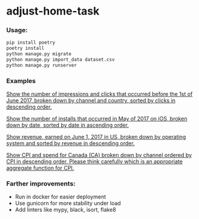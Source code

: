 # adjust-home-task
### Usage:
```bash
pip install poetry
poetry install
python manage.py migrate
python manage.py import_data dataset.csv
python manage.py runserver
```

### Examples

[Show the number of impressions and clicks that occurred before the 1st of June 2017, broken down by channel and country, sorted by clicks in descending order.](http://127.0.0.1:8000/adjust?date_before=2017-06-01&group=channel&group=country&order=-clicks)

[Show the number of installs that occurred in May of 2017 on iOS, broken down by date, sorted by date in ascending order.](http://127.0.0.1:8000/adjust?os=ios&date_after=2017-05-01&date_before=2017-05-31&group=date&order=date)

[Show revenue, earned on June 1, 2017 in US, broken down by operating system and sorted by revenue in descending order.](http://127.0.0.1:8000/adjust?country=US&date_after=2017-06-01&date_before=2017-06-01&group=os&order=-revenue)

[Show CPI and spend for Canada (CA) broken down by channel ordered by CPI in descending order. Please think carefully which is an appropriate aggregate function for CPI.](http://127.0.0.1:8000/adjust?country=CA&group=channel&order=-cpi)


### Farther improvements:
* Run in docker for easier deployment
* Use gunicorn for more stability under load
* Add linters like mypy, black, isort, flake8
